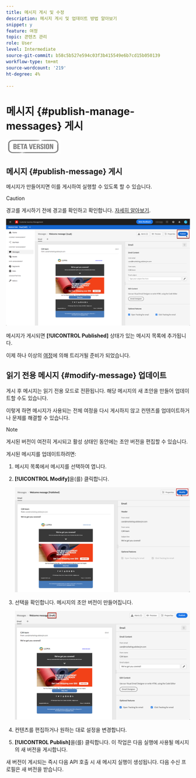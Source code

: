 ```yaml
---
title: 메시지 게시 및 수정
description: 메시지 게시 및 업데이트 방법 알아보기
snippet: y
feature: 여정
topic: 콘텐츠 관리
role: User
level: Intermediate
source-git-commit: b58c5b527e594c03f3b415549e6b7cd15b050139
workflow-type: tm+mt
source-wordcount: '219'
ht-degree: 4%

---
```


# 메시지 {#publish-manage-messages} 게시

![](assets/do-not-localize/badge.png)

## 메시지 {#publish-message} 게시

메시지가 만들어지면 이를 게시하여 실행할 수 있도록 할 수 있습니다.

>[!CAUTION]
>
>경고를 게시하기 전에 경고를 확인하고 확인합니다. [자세히 알아보기](alerts.md).

![](assets/publish-message.png)

메시지가 게시되면 **[!UICONTROL Published]** 상태가 있는 메시지 목록에 추가됩니다.

이제 하나 이상의 [여정](building-journeys/journey.md)에 의해 트리거될 준비가 되었습니다.

## 읽기 전용 메시지 {#modify-message} 업데이트

게시 후 메시지는 읽기 전용 모드로 전환됩니다. 해당 메시지의 새 초안을 만들어 업데이트할 수도 있습니다.

이렇게 하면 메시지가 사용되는 전체 여정을 다시 게시하지 않고 컨텐츠를 업데이트하거나 문제를 해결할 수 있습니다.

>[!NOTE]
>
>게시된 버전이 여전히 게시되고 활성 상태인 동안에는 초안 버전을 편집할 수 있습니다.

게시된 메시지를 업데이트하려면:

1. 메시지 목록에서 메시지를 선택하여 엽니다.

1. **[!UICONTROL Modify]**&#x200B;을(를) 클릭합니다.

   ![](assets/message-modify.png)

1. 선택을 확인합니다. 메시지의 초안 버전이 만들어집니다.

   ![](assets/message-modify-v2.png)

1. 컨텐츠를 편집하거나 원하는 대로 설정을 변경합니다.
1. **[!UICONTROL Publish]**&#x200B;을(를) 클릭합니다. 이 작업은 다음 실행에 사용될 메시지의 새 버전을 게시합니다.

새 버전이 게시되는 즉시 다음 API 호출 시 새 메시지 실행이 생성됩니다. 다음 수신 프로필은 새 버전을 받습니다.

<!--For batch messages, the audience/segment being processed in the previous execution will not be affected by the new version. Only the next incoming API call with an audience/segment will generate a new message execution with the new version.-->
